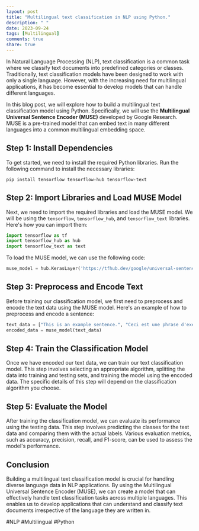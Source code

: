 ```yaml
---
layout: post
title: "Multilingual text classification in NLP using Python."
description: " "
date: 2023-09-24
tags: [Multilingual]
comments: true
share: true
---
```


In Natural Language Processing (NLP), text classification is a common task where we classify text documents into predefined categories or classes. Traditionally, text classification models have been designed to work with only a single language. However, with the increasing need for multilingual applications, it has become essential to develop models that can handle different languages.

In this blog post, we will explore how to build a multilingual text classification model using Python. Specifically, we will use the **Multilingual Universal Sentence Encoder (MUSE)** developed by Google Research. MUSE is a pre-trained model that can embed text in many different languages into a common multilingual embedding space. 

## Step 1: Install Dependencies

To get started, we need to install the required Python libraries. Run the following command to install the necessary libraries:

```
pip install tensorflow tensorflow-hub tensorflow-text
```

## Step 2: Import Libraries and Load MUSE Model

Next, we need to import the required libraries and load the MUSE model. We will be using the `tensorflow`, `tensorflow_hub`, and `tensorflow_text` libraries. Here's how you can import them:

```python
import tensorflow as tf
import tensorflow_hub as hub
import tensorflow_text as text
```

To load the MUSE model, we can use the following code:

```python
muse_model = hub.KerasLayer('https://tfhub.dev/google/universal-sentence-encoder-multilingual/3')
```

## Step 3: Preprocess and Encode Text

Before training our classification model, we first need to preprocess and encode the text data using the MUSE model. Here's an example of how to preprocess and encode a sentence:

```python
text_data = ["This is an example sentence.", "Ceci est une phrase d'exemple.", "Dies ist ein Beispiel Satz."]
encoded_data = muse_model(text_data)
```

## Step 4: Train the Classification Model

Once we have encoded our text data, we can train our text classification model. This step involves selecting an appropriate algorithm, splitting the data into training and testing sets, and training the model using the encoded data. The specific details of this step will depend on the classification algorithm you choose.

## Step 5: Evaluate the Model

After training the classification model, we can evaluate its performance using the testing data. This step involves predicting the classes for the test data and comparing them with the actual labels. Various evaluation metrics, such as accuracy, precision, recall, and F1-score, can be used to assess the model's performance.

## Conclusion

Building a multilingual text classification model is crucial for handling diverse language data in NLP applications. By using the Multilingual Universal Sentence Encoder (MUSE), we can create a model that can effectively handle text classification tasks across multiple languages. This enables us to develop applications that can understand and classify text documents irrespective of the language they are written in.

#NLP #Multilingual #Python
